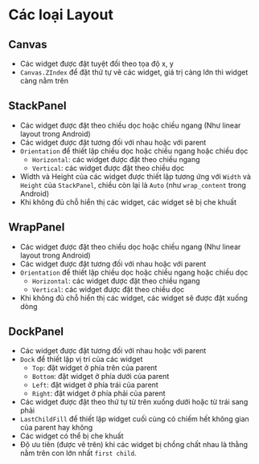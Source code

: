 # Các loại Layout

## Canvas
- Các widget được đặt tuyệt đối theo tọa độ x, y
- `Canvas.ZIndex` để đặt thứ tự vẽ các widget, giá trị càng lớn thì widget càng nằm trên

## StackPanel
- Các widget được đặt theo chiều dọc hoặc chiều ngang (Như linear layout trong Android)
- Các widget được đặt tương đối với nhau hoặc với parent
- `Orientation` để thiết lập chiều dọc hoặc chiều ngang hoặc chiều dọc
    - `Horizontal`: các widget được đặt theo chiều ngang
    - `Vertical`: các widget được đặt theo chiều dọc
- Width và Height của các widget được thiết lập tương ứng với `Width` và `Height` của `StackPanel`, chiều còn lại là `Auto` (như `wrap_content` trong Android) 
- Khi không đủ chỗ hiển thị các widget, các widget sẽ bị che khuất

## WrapPanel
- Các widget được đặt theo chiều dọc hoặc chiều ngang (Như linear layout trong Android)
- Các widget được đặt tương đối với nhau hoặc với parent
- `Orientation` để thiết lập chiều dọc hoặc chiều ngang hoặc chiều dọc
    - `Horizontal`: các widget được đặt theo chiều ngang
    - `Vertical`: các widget được đặt theo chiều dọc
- Khi không đủ chỗ hiển thị các widget, các widget sẽ được đặt xuống dòng

## DockPanel
- Các widget được đặt tương đối với nhau hoặc với parent
- `Dock` để thiết lập vị trí của các widget
    - `Top`: đặt widget ở phía trên của parent
    - `Bottom`: đặt widget ở phía dưới của parent
    - `Left`: đặt widget ở phía trái của parent
    - `Right`: đặt widget ở phía phải của parent
- Các widget được đặt theo thứ tự từ trên xuống dưới hoặc từ trái sang phải
- `LastChildFill` để thiết lập widget cuối cùng có chiếm hết không gian của parent hay không
- Các widget có thể bị che khuất
- Độ ưu tiên (được vẽ trên) khi các widget bị chồng chất nhau là thằng nằm trên con lớn nhất `first child`.